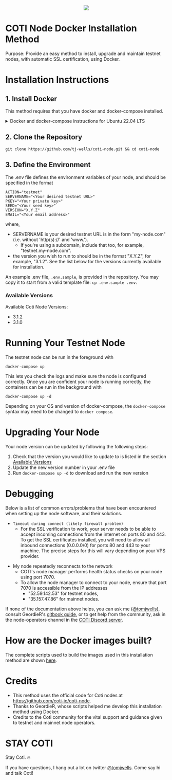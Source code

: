 <p align="center"><img src="https://cdn.discordapp.com/avatars/343604221331111946/65130831872c9daabdb0d803ce27e594.webp?size=240"></p>

# COTI Node Docker Installation Method

Purpose: Provide an easy method to install, upgrade and maintain testnet nodes, with automatic SSL certification, using Docker.

# Installation Instructions

## 1. Install Docker

This method requires that you have docker and docker-compose installed.

<details>
    <summary>Docker and docker-compose instructions for Ubuntu 22.04 LTS</summary>
    If you are working on Ubuntu 22.04, I suggest installing with the following commands:

```
# Install docker
sudo apt update
sudo apt install apt-transport-https ca-certificates curl software-properties-common
curl -fsSL https://download.docker.com/linux/ubuntu/gpg | sudo gpg --dearmor -o /usr/share/keyrings/docker-archive-keyring.gpg
echo "deb [arch=$(dpkg --print-architecture) signed-by=/usr/share/keyrings/docker-archive-keyring.gpg] https://download.docker.com/linux/ubuntu $(lsb_release -cs) stable" | sudo tee /etc/apt/sources.list.d/docker.list > /dev/null
sudo apt update
apt-cache policy docker-ce
sudo apt install docker-ce

# Install docker-compose
mkdir -p ~/.docker/cli-plugins/
curl -SL https://github.com/docker/compose/releases/download/v2.3.3/docker-compose-linux-x86_64 -o ~/.docker/cli-plugins/docker-compose
chmod +x ~/.docker/cli-plugins/docker-compose
docker compose version
```

</details>

## 2. Clone the Repository

```
git clone https://github.com/tj-wells/coti-node.git && cd coti-node
```

## 3. Define the Environment

The .env file defines the environment variables of your node, and should be specified in the format

```.env
ACTION="testnet"
SERVERNAME="<Your desired testnet URL>"
PKEY="<Your private key>"
SEED="<Your seed key>"
VERSION="X.Y.Z"
EMAIL="<Your email address>"
```

where,

- SERVERNAME is your desired testnet URL is in the form "my-node.com" (i.e. without 'http(s)://' and 'www.').
  - If you're using a subdomain, include that too, for example, "testnet.my-node.com".
- the version you wish to run to should be in the format "X.Y.Z", for example, "3.1.2". See the list below for the versions currently available for installation.

An example .env file, `.env.sample`, is provided in the repository. You may copy it to start from a valid template file: `cp .env.sample .env`.

### Available Versions

Available Coti Node Versions:

<ul>
  <li>3.1.2</li>
  <li>3.1.0</li>
</ul>

# Running Your Testnet Node

The testnet node can be run in the foreground with

```
docker-compose up
```

This lets you check the logs and make sure the node is configured correctly. Once you are confident your node is running correctly, the containers can be run in the background with

```
docker-compose up -d
```

Depending on your OS and version of docker-compose, the `docker-compose` syntax may need to be changed to `docker compose`.

# Upgrading Your Node

Your node version can be updated by following the following steps:

1. Check that the version you would like to update to is listed in the section [Available Versions](#available-versions)
2. Update the new version number in your .env file
3. Run `docker-compose up -d` to download and run the new version

# Debugging

Below is a list of common errors/problems that have been encountered when setting up the node software, and their solutions.

- `Timeout during connect (likely firewall problem)`
  - For the SSL verification to work, your server needs to be able to accept incoming connections from the internet on ports 80 and 443.
    To get the SSL certificates installed, you will need to allow all inbound connections (0.0.0.0/0) for ports 80 and 443 to your machine. The precise steps for this will vary depending on your VPS provider.

* My node repeatedly reconnects to the network
  - COTI's node manager performs health status checks on your node using port 7070.
  - To allow the node manager to connect to your node, ensure that port 7070 is accessible from the IP addresses
    - "52.59.142.53" for testnet nodes,
    - "35.157.47.86" for mainnet nodes.

If none of the documentation above helps, you can ask me (<a href="https://twitter.com/tomjwells">@tomjwells</a>), consult GeordieR's <a href="https://cotidocs.geordier.co.uk/" target="_blank">gitbook guide</a>, or to get help from the community, ask in the node-operators channel in the [COTI Discord server](https://discord.com/invite/wfAQfbc3Df).

# How are the Docker images built?

The complete scripts used to build the images used in this installation method are shown <a href="https://github.com/tj-wells/coti-image-builder" target="_blank">here</a>.

# Credits

- This method uses the official code for Coti nodes at https://github.com/coti-io/coti-node.
- Thanks to GeordieR, whose scripts helped me develop this installation method using Docker.
- Credits to the Coti community for the vital support and guidance given to testnet and mainnet node operators.

# STAY COTI

Stay Coti. ️‍🔥

If you have questions, I hang out a lot on twitter <a href="https://twitter.com/tomjwells">@tomjwells</a>. Come say hi and talk Coti!
